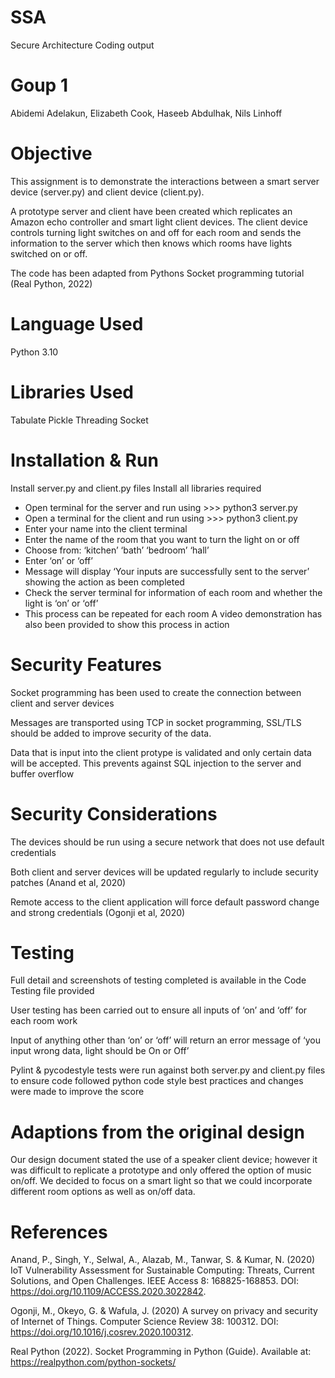 # SSA
Secure Architecture Coding output

# Goup 1
Abidemi Adelakun,
Elizabeth Cook,
Haseeb Abdulhak,
Nils Linhoff

# Objective
This assignment is to demonstrate the interactions between a smart server device (server.py) and client device (client.py). 

A prototype server and client have been created which replicates an Amazon echo controller and smart light client devices. The client device controls turning light switches on and off for each room and sends the information to the server which then knows which rooms have lights switched on or off.

The code has been adapted from Pythons Socket programming tutorial (Real Python, 2022)

# Language Used
Python 3.10

# Libraries Used 
Tabulate 
Pickle
Threading
Socket

# Installation & Run
Install server.py and client.py files
Install all libraries required
-	Open terminal for the server and run using >>> python3 server.py
-	Open a terminal for the client and run using >>> python3 client.py
-	Enter your name into the client terminal 
-	Enter the name of the room that you want to turn the light on or off
-	Choose from:
‘kitchen’
‘bath’
‘bedroom’
‘hall’
-	Enter ‘on’ or ‘off’ 
-	Message will display ‘Your inputs are successfully sent to the server’ showing the action as been completed
-	Check the server terminal for information of each room and whether the light is ‘on’ or ‘off’
-	This process can be repeated for each room 
A video demonstration has also been provided to show this process in action

# Security Features
Socket programming has been used to create the connection between client and server devices

Messages are transported using TCP in socket programming, SSL/TLS should be added to improve security of the data.

Data that is input into the client protype is validated and only certain data will be accepted. This prevents against SQL injection to the server and buffer overflow

# Security Considerations
The devices should be run using a secure network that does not use default credentials 

Both client and server devices will be updated regularly to include security patches (Anand et al, 2020)

Remote access to the client application will force default password change and strong credentials (Ogonji et al, 2020)

# Testing
Full detail and screenshots of testing completed is available in the Code Testing file provided

User testing has been carried out to ensure all inputs of ‘on’ and ‘off’ for each room work 

Input of anything other than ‘on’ or ‘off’ will return an error message of ‘you input wrong data, light should be On or Off’

Pylint & pycodestyle tests were run against both server.py and client.py files to ensure code followed python code style best practices and changes were made to improve the score 

# Adaptions from the original design
Our design document stated the use of a speaker client device; however it was difficult to replicate a prototype and only offered the option of music on/off. We decided to focus on a smart light so that we could incorporate different room options as well as on/off data.

# References
Anand, P., Singh, Y., Selwal, A., Alazab, M., Tanwar, S. & Kumar, N. (2020) IoT Vulnerability Assessment for Sustainable Computing: Threats, Current Solutions, and Open Challenges. IEEE Access 8: 168825-168853. DOI: https://doi.org/10.1109/ACCESS.2020.3022842.

Ogonji, M., Okeyo, G. & Wafula, J. (2020) A survey on privacy and security of Internet of Things. Computer Science Review 38: 100312. DOI: https://doi.org/10.1016/j.cosrev.2020.100312.

Real Python (2022). Socket Programming in Python (Guide). Available at: https://realpython.com/python-sockets/ 

